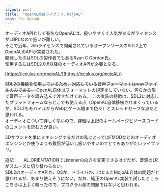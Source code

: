 ```yaml
---
layout: post
title:  "OpenAL実装ライブラリ、MojoAL"
tags: C++ OpenAL
---
```

オーディオAPIとして有名なOpenALは、扱いやすくて人気があるがライセンスがLGPLなので扱いが難しい。  
そこで近年、zlibライセンスで開発されているオープンソースのSDL2上でOpenALのAPIが実装された。  
開発したのはSDLの製作者でもあるRyan C Gordon氏。  
使用するにはSDL2.0.6以降のオーディオAPIが必要となる。

[https://icculus.org/mojoAL/](https://icculus.org/mojoAL/)

<s>SDL2の機能を使用しているため、対応している音声フォーマットはwavファイルのみである。  </s>
OpenAL自体はフォーマットの規定をしていない。何らかの形で音声データを読み込んで渡すだけである。
この実装の特徴は、SDL2に対応したプラットフォームならどこでも使える点（OpenAL自体移植されまくっているが、SDL2もモバイルからWebにゲーム機まで色々）とスレッドセーフな点だと思われる。  
オーディオについて詳しくないので、詳細は上記のホームページとソースコードのコメントを読む方が良い。  
  
3Dサウンドを単にミキシングするだけの私にとってはFMODなどのオーディオエンジンとか使うよりも敷居が低いし扱いやすいのでとてもありがたいライブラリ。  
  
追記：
　AL_ORIENTATIONでListenerの向きを変更できるはずだが、音源のLRがスムーズに切り替わらない。  
SDL2のオーディオAPIか、OSか、ドライバか、はたまたMojoAL自体の問題だと思われるが、あまり使えそうにない。なお、純正のOpenAL実装で試したところこちらは上手く鳴ったので、プログラム側の問題ではないと思われる。  
